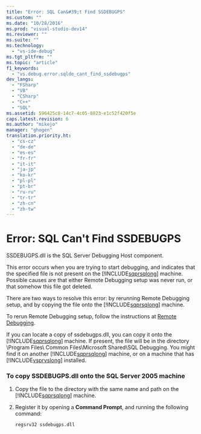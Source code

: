 ```yaml
---
title: "Error: SQL Can&#39;t Find SSDEBUGPS"
ms.custom: ""
ms.date: "10/28/2016"
ms.prod: "visual-studio-dev14"
ms.reviewer: ""
ms.suite: ""
ms.technology: 
  - "vs-ide-debug"
ms.tgt_pltfrm: ""
ms.topic: "article"
f1_keywords: 
  - "vs.debug.error.sqlde_cant_find_ssdebugps"
dev_langs: 
  - "FSharp"
  - "VB"
  - "CSharp"
  - "C++"
  - "SQL"
ms.assetid: 596425c8-14c7-4c05-8823-e1c52f420f5e
caps.latest.revision: 6
ms.author: "mikejo"
manager: "ghogen"
translation.priority.ht: 
  - "cs-cz"
  - "de-de"
  - "es-es"
  - "fr-fr"
  - "it-it"
  - "ja-jp"
  - "ko-kr"
  - "pl-pl"
  - "pt-br"
  - "ru-ru"
  - "tr-tr"
  - "zh-cn"
  - "zh-tw"
---
```

# Error: SQL Can&#39;t Find SSDEBUGPS
SSDEBUGPS.dll is the SQL Server Debugging Host component.  
  
 This error occurs when you are trying to start debugging, and indicates that the specified file is not present on the [!INCLUDE[sqprsqlong](../debugger/includes/sqprsqlong_md.md)] machine. Possible causes are that either Remote Debugging setup was never run, or that somehow this file got deleted.  
  
 There are two ways to resolve this error: by rerunning Remote Debugging setup, and by copying the file onto the [!INCLUDE[sqprsqlong](../debugger/includes/sqprsqlong_md.md)] machine.  
  
 To rerun Remote Debugging setup, follow the instructions at [Remote Debugging](../debugger/remote-debugging.md).  
  
 If you can locate a copy of ssdebugps.dll, you can copy it onto the [!INCLUDE[sqprsqlong](../debugger/includes/sqprsqlong_md.md)] machine. If present, the file will be in the directory \Program Files\ Common Files\Microsoft Shared\SQL Debugging. You might find it on another [!INCLUDE[sqprsqlong](../debugger/includes/sqprsqlong_md.md)] machine, or on a machine that has [!INCLUDE[vsprvslong](../code-quality/includes/vsprvslong_md.md)] installed.  
  
### To copy SSDEBUGPS.dll onto the SQL Server 2005 machine  
  
1.  Copy the file to the directory with the same name and path on the [!INCLUDE[sqprsqlong](../debugger/includes/sqprsqlong_md.md)] machine.  
  
2.  Register it by opening a **Command Prompt**, and running the following command:  
  
    ```  
    regsrv32 ssdebugps.dll  
    ```